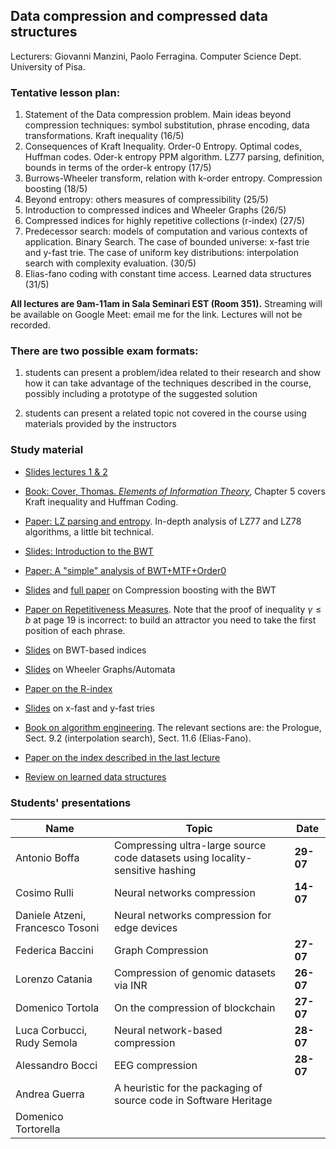 ## Data compression and compressed data structures

Lecturers: Giovanni Manzini, Paolo Ferragina. 
Computer Science Dept. University of Pisa.

### Tentative lesson plan: 

1. Statement of the Data compression problem. Main ideas beyond compression techniques: symbol substitution, phrase encoding, data transformations. Kraft inequality (16/5)
2. Consequences of Kraft Inequality. Order-0 Entropy. Optimal codes, Huffman codes. Oder-k entropy PPM algorithm. LZ77 parsing, definition, bounds in terms of the order-k entropy (17/5)
3. Burrows-Wheeler transform, relation with k-order entropy. Compression boosting (18/5)
4. Beyond entropy: others measures of compressibility (25/5)
5. Introduction to compressed indices and Wheeler Graphs (26/5)
6. Compressed indices for highly repetitive collections (r-index) (27/5)
7. Predecessor search: models of computation and various contexts of application. Binary Search. The case of bounded universe: x-fast trie and y-fast trie. The case of uniform key distributions: interpolation search with complexity evaluation. (30/5)
8. Elias-fano coding with constant time access. Learned data structures (31/5)

**All lectures are 9am-11am in Sala Seminari EST (Room 351).**
Streaming will be available on Google Meet: email me for the link. Lectures will not be recorded. 


### There are two possible exam formats:

1. students can present a problem/idea related to their research and show how it can take advantage of the techniques described in the course, possibly including a prototype of the suggested solution

2. students can present a related topic not covered in the course using materials provided by the instructors


### Study material

* [Slides lectures 1 & 2](/data-compression/blob/main/docs/slides/1DataCompressionAndEntropy.pdf) 

* [Book: Cover, Thomas. *Elements of Information Theory*](https://archive.org/details/ElementsOfInformationTheory2ndEd), Chapter 5 covers Kraft inequality and Huffman Coding.

* [Paper: LZ parsing and entropy](/data-compression/blob/main/docs/papers/sicomp00.pdf). In-depth analysis of LZ77 and LZ78 algorithms, a little bit technical.

* [Slides: Introduction to the BWT](/data-compression/blob/main/docs/slides/BWTintro.pdf)

* [Paper: A "simple" analysis of BWT+MTF+Order0](/data-compression/blob/main/docs/papers/BWTanalysis.pdf) 

* [Slides](/data-compression/blob/main/docs/slides/BWTboosting.pdf) and [full paper](/data-compression/blob/main/docs/papers/boosting.pdf) on Compression boosting with the BWT

* [Paper on Repetitiveness Measures](/data-compression/blob/main/docs/papers/repetitivenessMeasures.pdf). Note that the proof of inequality $\gamma \leq b$ at page 19 is incorrect: to build an attractor you need to take the first position of each phrase.

* [Slides](/data-compression/blob/main/docs/slides/BWTindex.pdf) on BWT-based indices

* [Slides](/data-compression/blob/main/docs/slides/WG.pdf) on Wheeler Graphs/Automata

* [Paper on the R-index](/data-compression/blob/main/docs/papers/rindex.pdf)

* [Slides](/data-compression/blob/main/docs/slides/xy-fast_trie) on x-fast and y-fast tries

* [Book on algorithm engineering](https://www.dropbox.com/s/b3bu01nyz8zkqmi/Algorithm_Engineering_Book.pdf?dl=0). The relevant sections are: the Prologue, Sect. 9.2 (interpolation search), Sect. 11.6 (Elias-Fano).

* [Paper on the index described in the last lecture](http://www.vldb.org/pvldb/vol13/p1162-ferragina.pdf)

* [Review on learned data structures](http://learned.di.unipi.it/publication/learned-data-structures/learned-data-structures.pdf)



### Students' presentations

| Name | Topic | Date |
| --- | --- | ---|
| Antonio Boffa    | Compressing ultra-large source code datasets using locality-sensitive hashing | **29-07** |
| Cosimo Rulli     | Neural networks compression | **14-07** | 
| Daniele Atzeni, Francesco Tosoni  | Neural networks compression for edge devices | |
| Federica Baccini | Graph Compression | **27-07**|
| Lorenzo Catania  | Compression of genomic datasets via INR |  **26-07** |
| Domenico Tortola | On the compression of blockchain | **27-07** |
| Luca Corbucci, Rudy Semola | Neural network-based compression | **28-07** |
| Alessandro Bocci | EEG compression | **28-07**|
| Andrea Guerra | A heuristic for the packaging of source code in Software Heritage |  |
| Domenico Tortorella |  | |


